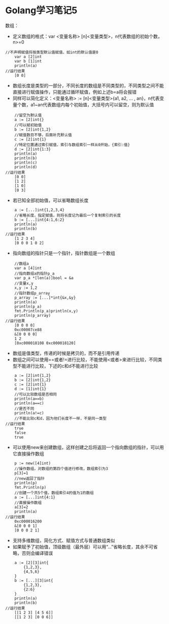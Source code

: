 # Golang学习笔记5
数组：
* 定义数组的格式：var <变量名称> [n]<变量类型>，n代表数组的初始个数，n>=0
```
//不声明赋值将按类型默认值赋值，如int的默认值是0
    var a [2]int
    var b [1]int
    println(a)
//运行结果
    [0 0]
```
* 数组长度是类型的一部分，不同长度的数组是不同类型的，不同类型之间不能直接进行赋值操作，只能通过循环赋值，例如上述b=a将会报错
* 同样可以简化定义：<变量名称> := [n]<变量类型>{a1, a2, ... , an}，n代表变量个数，a1~an代表数组内每个初始值，大括号内可以留空，则为默认值
```
    //留空为默认值
    a := [2]int{}
    //可以赋初始值
    b := [2]int{1,2}
    //赋值数目不够，后面补充默认值
    c := [2]int{1}
    //特定位置通过索引赋值，索引与数组索引一样从0开始，{索引:值}
    d := [2]int{1:3}
    println(a)
    println(b)
    println(c)
    println(d)
//运行结果
    [0 0]
    [1 2]
    [1 0]
    [0 3]
```
* 若已知全部初始值，可以省略数组长度
```
    a := [...]int{1,2,3,4}
    //省略长度，指定赋值，则将长度记为最后一个复制索引的长度
    b := [...]int{4:1,6:2}
    println(a)
    println(b)
//运行结果
    [1 2 3 4]
    [0 0 0 1 0 2]
```
* 指向数组的指针只是一个指针，指针数组是一个数组
```
    //数组a
    var a [4]int
    //指向数组a的指针p_a
    var p_a *[len(a)]bool = &a
    //变量x,y
    x,y := 1,2
    //指针数组p_array
    p_array := [...]*int{&x,&y}
    println(a)
    println(p_a)
    fmt.Println(p_a)println(x,y)
    println(p_array)
//运行结果
    [0 0 0 0]
    0xc00007ce88
    &[0 0 0 0]
    1 2
    [0xc000018108 0xc000018120]    
```
* 数组是值类型，传递的时候是拷贝的，而不是引用传递
* 数组之间可以使用==或者!=进行比较，不能使用<或者>来进行比较，不同类型不能进行比较，下述的c和d不能进行比较
```
    a := [2]int{1,2}
    b := [2]int{1,2}
    c := [2]int{1}
    d := [1]int{1}
    //可以比较数组是否相同
    println(a==b)
    println(a==c)
    //是否不同
    println(a!=c)
    //不能比较c和d，因为他们长度不一样，不是同一类型
//运行结果
    true
    false
    true
```
* 可以使用new来创建数组，这样创建之后将返回一个指向数组的指针，可以用它直接操作数组
```
    p := new([4]int)
    //操作数组，对数组的第四个值进行修改，数组索引为3
    p[3]=1
    //new返回了指针
    println(p)
    fmt.Println(p)
    //创建一个共5个值，数组索引4的值为1的数组
    a := [...]int{4:1}
    //直接操作数组
    a[3]=2
    println(a)
//运行结果
    0xc000016200
    &[0 0 0 1]
    [0 0 0 2 1]
```
* 支持多维数组，简化方式、赋值方式与普通数组类似
* 如果赋予了初始值，顶级数组（最外层）可以用“...”省略长度，其余不可省略，否则会编译错误
```
    a := [2][3]int{
        {1,2,3},
        {4,5,6}
    }
    b := [...][3]int{
        {1,2,3},
        {2:6}
    }
    println(a)
    println(b)
//运行结果
    [[1 2 3] [4 5 6]]
    [[1 2 3] [0 0 6]]
```